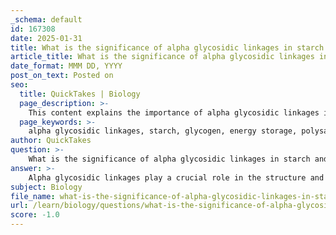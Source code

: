 ```yaml
---
_schema: default
id: 167308
date: 2025-01-31
title: What is the significance of alpha glycosidic linkages in starch and glycogen?
article_title: What is the significance of alpha glycosidic linkages in starch and glycogen?
date_format: MMM DD, YYYY
post_on_text: Posted on
seo:
  title: QuickTakes | Biology
  page_description: >-
    This content explains the importance of alpha glycosidic linkages in the structure and function of starch and glycogen, highlighting their roles in energy storage, digestibility, and functional versatility in biological systems.
  page_keywords: >-
    alpha glycosidic linkages, starch, glycogen, energy storage, polysaccharides, digestion, enzymes, amylose, amylopectin, glucose, cellular respiration, ATP, functional versatility, branched structures, digestibility
author: QuickTakes
question: >-
    What is the significance of alpha glycosidic linkages in starch and glycogen?
answer: >-
    Alpha glycosidic linkages play a crucial role in the structure and function of polysaccharides such as starch and glycogen, which are essential for energy storage in plants and animals, respectively.\n\n1. **Formation and Structure**: Alpha glycosidic linkages are covalent bonds formed between monosaccharides when the hydroxyl group on the first carbon of one monosaccharide is in the alpha position (below the plane of the ring). This orientation allows the resulting polysaccharides to adopt a coiled or helical structure. For example, starch is composed of two types of molecules: amylose (which is largely unbranched) and amylopectin (which is branched). Glycogen, the storage form of glucose in animals, is even more highly branched than amylopectin.\n\n2. **Energy Storage**: The coiled structure of polysaccharides with alpha glycosidic linkages makes them suitable for energy storage. Starch and glycogen can be compactly stored in cells, allowing for efficient energy reserves. When energy is needed, enzymes can easily hydrolyze these linkages to release glucose, which can then be utilized in cellular respiration to produce ATP.\n\n3. **Digestibility**: Alpha glycosidic linkages are digestible by humans and many other organisms. Enzymes such as amylase can break down these linkages, allowing for the release of glucose units that can be absorbed and used for energy. This is in contrast to beta glycosidic linkages, which are found in cellulose and are not digestible by humans.\n\n4. **Functional Versatility**: The ability to form both linear and branched structures through alpha glycosidic linkages allows for a versatile range of functions in biological systems. For instance, the branching in glycogen enables rapid mobilization of glucose when energy is required, while the more linear structure of amylose in starch can provide a slower, more sustained release of glucose.\n\nIn summary, the significance of alpha glycosidic linkages in starch and glycogen lies in their ability to form coiled structures that serve as efficient energy storage forms, their digestibility, and their functional versatility in biological processes.
subject: Biology
file_name: what-is-the-significance-of-alpha-glycosidic-linkages-in-starch-and-glycogen.md
url: /learn/biology/questions/what-is-the-significance-of-alpha-glycosidic-linkages-in-starch-and-glycogen
score: -1.0
---
```


&nbsp;
